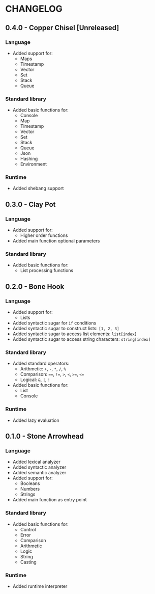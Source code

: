 # CHANGELOG

## 0.4.0 - Copper Chisel [Unreleased]

### Language

* Added support for:
    - Maps
    - Timestamp
    - Vector
    - Set
    - Stack
    - Queue

### Standard library

* Added basic functions for:
    - Console
    - Map
    - Timestamp
    - Vector
    - Set
    - Stack
    - Queue
    - Json
    - Hashing
    - Environment

### Runtime

* Added shebang support

## 0.3.0 - Clay Pot

### Language

* Added support for:
    - Higher order functions
* Added main function optional parameters

### Standard library

* Added basic functions for:
    - List processing functions

## 0.2.0 - Bone Hook

### Language

* Added support for:
    - Lists
* Added syntactic sugar for `if` conditions
* Added syntactic sugar to construct lists: `[1, 2, 3]`
* Added syntactic sugar to access list elements: `list[index]`
* Added syntactic sugar to access string characters: `string[index]`

### Standard library

* Added standard operators:
    - Arithmetic: `+`, `-`, `*`, `/`, `%`
    - Comparison: `==`, `!=`, `>`, `<`, `>=`, `<=`
    - Logical: `&`, `|`, `!`
* Added basic functions for:
    - List
    - Console

### Runtime

* Added lazy evaluation

## 0.1.0 - Stone Arrowhead

### Language

* Added lexical analyzer
* Added syntactic analyzer
* Added semantic analyzer
* Added support for:
    - Booleans
    - Numbers
    - Strings
* Added main function as entry point

### Standard library

* Added basic functions for:
    - Control
    - Error
    - Comparison
    - Arithmetic
    - Logic
    - String
    - Casting

### Runtime

* Added runtime interpreter
